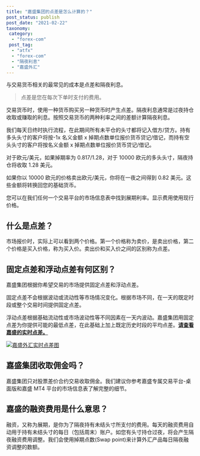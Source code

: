 ```yaml
---
title: "嘉盛集团的点差是怎么计算的？"
post_status: publish
post_date: "2021-02-22"
taxonomy:
 category:
  - "forex-com"
 post_tag:
  - "atfx"
  - "forex-com"
  - "隔夜利息"
  - "嘉盛外汇"
---
```


与交易货币相关的最常见的成本是点差和隔夜利息。

> 点差是您在每次下单时支付的费用。

交易货币时，使用一种货币购买另一种货币时产生点差。隔夜利息通常是过夜持仓收取或赚取的利息。按照交易货币的两种利率之间的差额计算隔夜利息。

我们每天日终时执行流程，在此期间所有未平仓的头寸都将记入借方/贷方。持有多头头寸的客户将按-1x 名义金额 x 掉期点数单位报价货币贷记/借记，而持有空头头寸的客户将按名义金额 x 掉期点数单位报价货币贷记/借记。

对于欧元/美元，如果掉期率为 0.817/1.28，对于 10000 欧元的多头头寸，隔夜持仓将收取 1.28 美元。

如果你以 10000 欧元的价格卖出欧元/美元，你将在一夜之间得到 0.82 美元。这些金额将转换回您的基础货币。

您可以在我们任何一个交易平台的市场信息表中找到展期利率。显示费用使用现行价格。

## 什么是点差？

市场报价时，实际上可以看到两个价格。第一个价格称为卖价，是卖出价格，第二个价格是买入价格，称为买入价。卖出价和买入价之间的区别称为点差。

## 固定点差和浮动点差有何区别？

嘉盛集团根据你希望交易的市场提供固定点差和浮动点差。

固定点差不会根据波动或流动性等市场情况变化。根据市场不同，在一天的既定时段或整个交易时间提供固定点差。

浮动点差根据基础流动性或市场波动性等不同因素在一天内波动。嘉盛集团用固定点差为你提供可能的最低点差，在此基础上加上既定历史时段的平均点差。**[请查看嘉盛的实时点差。](https://www.jiashengjituan.com/cn/why-us/pricing/?ibcode=JIAW)**

[![嘉盛外汇实时点差图](https://cdn.fendou.la/tuoss/forexcom-pits.png)](https://www.ifttt.fun/go/forexcom)

## 嘉盛集团收取佣金吗？

嘉盛集团只对股票差价合约交易收取佣金。我们建议你参考嘉盛专属交易平台-桌面版和嘉盛 MT4 平台的市场信息表了解完整的细节。

## 嘉盛的融资费用是什么意思？

融资，又称为展期，是你为了隔夜持有未结头寸所支付的费用。每天的融资费用自动用于持有未结头寸的每日（包括周末）账户。如您有头寸持仓过夜，将会产生隔夜融资费用调整。我们会使用掉期点数(Swap point)来计算外汇产品每日隔夜融资调整的数额。
